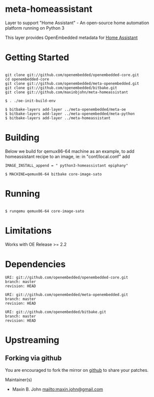 # meta-homeassistant
Layer to support "Home Assistant" - An open-source home automation platform running on Python 3

This layer provides OpenEmbedded metadata for [Home Assistant](https://home-assistant.io/)

# Getting Started

```shell

git clone git://github.com/openembedded/openembedded-core.git
cd openembedded-core
git clone git://github.com/openembedded/meta-openembedded.git
git clone git://github.com/openembedded/bitbake.git
git clone git://github.com/maxinbjohn/meta-homeassistant

$ . ./oe-init-build-env

$ bitbake-layers add-layer ../meta-openembedded/meta-oe
$ bitbake-layers add-layer ../meta-openembedded/meta-python
$ bitbake-layers add-layer ../meta-homeassistant
```

# Building

Below we build for qemux86-64 machine as an example, to add
homeassistant recipe to an image, ie:
in "conf/local.conf" add

```shell
IMAGE_INSTALL_append = " python3-homeassistant epiphany"

$ MACHINE=qemux86-64 bitbake core-image-sato
```
# Running

```shell

$ runqemu qemux86-64 core-image-sato

```

# Limitations

Works with OE Release >= 2.2


# Dependencies

```
URI: git://github.com/openembedded/openembedded-core.git
branch: master
revision: HEAD

URI: git://github.com/openembedded/meta-openembedded.git
branch: master
revision: HEAD

URI: git://github.com/openembedded/bitbake.git
branch: master
revision: HEAD

```

# Upstreaming

## Forking via github

You are encouraged to fork the mirror on [github](https://github.com/maxinbjohn/meta-homeassistant/)
to share your patches.

Maintainer(s)

* Maxin B. John <mailto:maxin.john@gmail.com>
